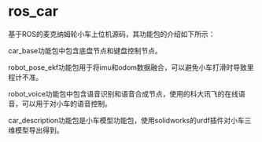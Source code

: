 # ros_car 

基于ROS的麦克纳姆轮小车上位机源码，其功能包的介绍如下所示：

car_base功能包中包含底盘节点和键盘控制节点。

robot_pose_ekf功能包用于将imu和odom数据融合，可以避免小车打滑时导致里程计不准。

robot_voice功能包中包含语音识别和语音合成节点，使用的科大讯飞的在线语音，可以用于对小车的语音控制。

car_description功能包是小车模型功能包，使用solidworks的urdf插件对小车三维模型导出得到。
